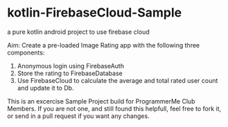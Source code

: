 # kotlin-FirebaseCloud-Sample
a pure kotlin android project to use firebase cloud


Aim:
Create a pre-loaded Image Rating app with the following three components:
1. Anonymous login using FirebaseAuth
2. Store the rating to FirebaseDatabase
3. Use FirebaseCloud to calculate the average and total rated user count and update it to Db.


This is an excercise Sample Project build for ProgrammerMe Club Members. If you are not one, and still found this helpfull, feel free to fork it, or send in a pull request if you want any changes.
